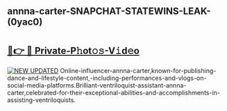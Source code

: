 ## annna-carter-SNAPCHAT-STATEWINS-LEAK-(0yac0)


# <h2><a href="https://mediaupload.pro?-20M">🔗👉 🔴 Private-P𝚑ot𝚘𝚜-V𝚒d𝚎o</a></h2>

[![NEW UPDATED](https://i.imgur.com/0qMVB7G.gif)](https://mediaupload.pro?-20M)
Online-influencer-annna-carter,known-for-publishing-dance-and-lifestyle-content,-including-performances-and-vlogs-on-social-media-platforms.Brilliant-ventriloquist-assistant-annna-carter,celebrated-for-their-exceptional-abilities-and-accomplishments-in-assisting-ventriloquists.  